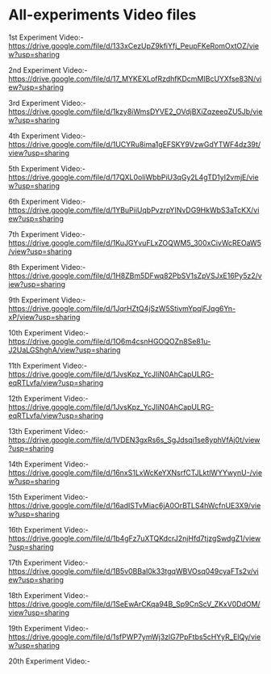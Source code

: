 # All-experiments Video files

1st Experiment Video:- https://drive.google.com/file/d/133xCezUpZ9kfiYfj_PeupFKeRomOxtOZ/view?usp=sharing

2nd Experiment Video:- https://drive.google.com/file/d/17_MYKEXLofRzdhfKDcmMIBcUYXfse83N/view?usp=sharing

3rd Experiment Video:- https://drive.google.com/file/d/1kzy8iWmsDYVE2_OVdjBXiZqzeeqZU5Jb/view?usp=sharing

4th Experiment Video:- https://drive.google.com/file/d/1UCYRu8ima1gEFSKY9VzwGdYTWF4dz39t/view?usp=sharing

5th Experiment Video:- https://drive.google.com/file/d/17QXL0oliWbbPiU3qGy2L4gTD1yI2vmjE/view?usp=sharing

6th Experiment Video:- https://drive.google.com/file/d/1YBuPiiUqbPvzrpYINvDG9HkWbS3aTcKX/view?usp=sharing

7th Experiment Video:- https://drive.google.com/file/d/1KuJGYvuFLxZOQWM5_300xCivWcREOaW5/view?usp=sharing

8th Experiment Video:- https://drive.google.com/file/d/1H8ZBm5DFwq82PbSV1sZpVSJxE16Py5z2/view?usp=sharing

9th Experiment Video:- https://drive.google.com/file/d/1JqrHZtQ4jSzW5StivmYpqlFJqg6Yn-xP/view?usp=sharing

10th Experiment Video:- https://drive.google.com/file/d/1O6m4csnHGOQOZn8Se81u-J2UaLGShghA/view?usp=sharing

11th Experiment Video:- https://drive.google.com/file/d/1JvsKpz_YcJIiN0AhCapULRG-eqRTLvfa/view?usp=sharing

12th Experiment Video:- https://drive.google.com/file/d/1JvsKpz_YcJIiN0AhCapULRG-eqRTLvfa/view?usp=sharing

13th Experiment Video:- https://drive.google.com/file/d/1VDEN3gxRs6s_SgJdsqi1se8yphVfAj0t/view?usp=sharing

14th Experiment Video:- https://drive.google.com/file/d/16nxS1LxWcKeYXNsrfCTJLktlWYYwynU-/view?usp=sharing

15th Experiment Video:- https://drive.google.com/file/d/16adISTvMiac6jA0OrBTLS4hWcfnUE3X9/view?usp=sharing

16th Experiment Video:- https://drive.google.com/file/d/1b4gFz7uXTQKdcrJ2njHfd7tjzgSwdgZ1/view?usp=sharing

17th Experiment Video:- https://drive.google.com/file/d/1B5v0BBaI0k33tgqWBVOsq049cyaFTs2v/view?usp=sharing

18th Experiment Video:- https://drive.google.com/file/d/1SeEwArCKqa94B_Sp9CnScV_ZKxV0DdOM/view?usp=sharing

19th Experiment Video:- https://drive.google.com/file/d/1sfPWP7ymWj3zlG7PpFtbs5cHYyR_EIQy/view?usp=sharing

20th Experiment Video:- 
